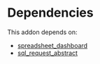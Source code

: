# Dependencies

This addon depends on:

- [spreadsheet_dashboard](../../odoo-bringout-oca-ocb-spreadsheet_dashboard)
- [sql_request_abstract](../../odoo-bringout-oca-reporting-engine-sql_request_abstract)
